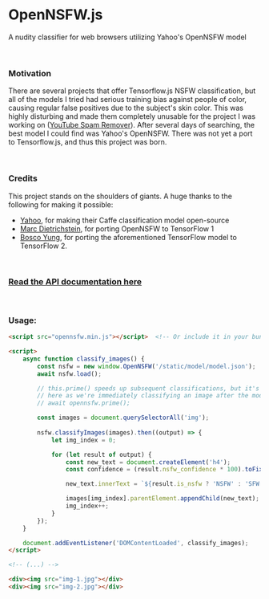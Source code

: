 # OpenNSFW.js
 A nudity classifier for web browsers utilizing Yahoo's OpenNSFW model

<br>

### Motivation
 There are several projects that offer Tensorflow.js NSFW classification, but all of the models I tried had serious training bias against people of color, causing regular false positives due to the subject's skin color. This was highly disturbing and made them completely unusable for the project I was working on ([YouTube Spam Remover](https://github.com/lukepfjo/YouTube-Spam-Remover)). After several days of searching, the best model I could find was Yahoo's OpenNSFW. There was not yet a port to Tensorflow.js, and thus this project was born.

<br>

### Credits
 This project stands on the shoulders of giants. A huge thanks to the following for making it possible:
 - [Yahoo](https://github.com/yahoo/open_nsfw), for making their Caffe classification model open-source
 - [Marc Dietrichstein](https://github.com/mdietrichstein/tensorflow-open_nsfw), for porting OpenNSFW to TensorFlow 1
 - [Bosco Yung](https://github.com/bhky/opennsfw2), for porting the aforementioned TensorFlow model to TensorFlow 2.

<br>

### [Read the API documentation here](https://lukepfjo.github.io/OpenNSFW.js/)

<br>

### Usage:

```html
<script src="opennsfw.min.js"></script>  <!-- Or include it in your bundle -->

<script>
	async function classify_images() {
		const nsfw = new window.OpenNSFW('/static/model/model.json');
		await nsfw.load();

		// this.prime() speeds up subsequent classifications, but it's not helpful
		// here as we're immediately classifying an image after the model loads
		// await opennsfw.prime();

		const images = document.querySelectorAll('img');
		
		nsfw.classifyImages(images).then((output) => {
			let img_index = 0;

			for (let result of output) {
				const new_text = document.createElement('h4');
				const confidence = (result.nsfw_confidence * 100).toFixed(4);

				new_text.innerText = `${result.is_nsfw ? 'NSFW' : 'SFW'} - (${confidence}%)`;

				images[img_index].parentElement.appendChild(new_text);
				img_index++;
			}
		});
	}

	document.addEventListener('DOMContentLoaded', classify_images);
</script>

<!-- (...) -->

<div><img src="img-1.jpg"></div>
<div><img src="img-2.jpg"></div>
```
